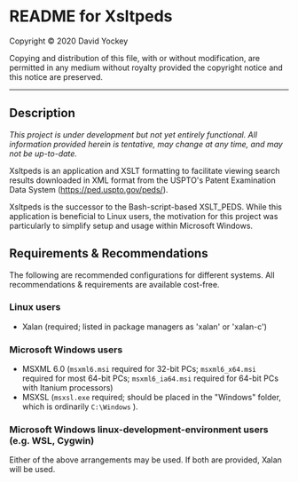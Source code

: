 # README for Xsltpeds

  Copyright © 2020 David Yockey
  
  Copying and distribution of this file, with or without modification,
  are permitted in any medium without royalty provided the copyright
  notice and this notice are preserved.
  
---

## Description

   _This project is under development but not yet entirely functional.
   All information provided herein is tentative, may change at any time,
   and may not be up-to-date._

   Xsltpeds is an application and XSLT formatting to facilitate viewing
   search results downloaded in XML format from the USPTO's Patent
   Examination Data System (https://ped.uspto.gov/peds/).
   
   Xsltpeds is the successor to the Bash-script-based XSLT_PEDS. While
   this application is beneficial to Linux users, the motivation for
   this project was particularly to simplify setup and usage within
   Microsoft Windows.
   
## Requirements & Recommendations

  The following are recommended configurations for different systems.
  All recommendations & requirements are available cost-free.
  
### Linux users
  - Xalan (required; listed in package managers as 'xalan' or 'xalan-c')
  
### Microsoft Windows users
  - MSXML 6.0 (`msxml6.msi` required for 32-bit PCs; `msxml6_x64.msi` required for most 64-bit PCs; `msxml6_ia64.msi` required for 64-bit PCs with Itanium processors)
  - MSXSL (`msxsl.exe` required; should be placed in the "Windows" folder, which is ordinarily `C:\Windows` ).
  
### Microsoft Windows linux-development-environment users (e.g. WSL, Cygwin)
  Either of the above arrangements may be used. If both are provided, Xalan
  will be used.